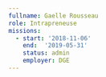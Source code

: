 ```yaml
---
fullname: Gaelle Rousseau
role: Intrapreneuse
missions:
  - start: '2018-11-06'
    end:  '2019-05-31'
    status: admin
    employer: DGE
---
```

